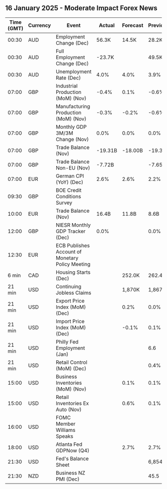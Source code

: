 ## 16 January 2025 - Moderate Impact Forex News

| Time (GMT) | Currency | Event | Actual | Forecast | Previous |
|------|----------|-------|--------|----------|----------|
| 00:30 | AUD | Employment Change (Dec) | 56.3K | 14.5K | 28.2K |
| 00:30 | AUD | Full Employment Change (Dec) | -23.7K |  | 49.5K |
| 00:30 | AUD | Unemployment Rate (Dec) | 4.0% | 4.0% | 3.9% |
| 07:00 | GBP | Industrial Production (MoM) (Nov) | -0.4% | 0.1% | -0.6% |
| 07:00 | GBP | Manufacturing Production (MoM) (Nov) | -0.3% | -0.2% | -0.6% |
| 07:00 | GBP | Monthly GDP 3M/3M Change (Nov) | 0.0% | 0.0% | 0.0% |
| 07:00 | GBP | Trade Balance (Nov) | -19.31B | -18.00B | -19.33B |
| 07:00 | GBP | Trade Balance Non-EU (Nov) | -7.72B |  | -7.65B |
| 07:00 | EUR | German CPI (YoY) (Dec) | 2.6% | 2.6% | 2.2% |
| 09:30 | GBP | BOE Credit Conditions Survey |  |  |  |
| 10:00 | EUR | Trade Balance (Nov) | 16.4B | 11.8B | 8.6B |
| 12:00 | GBP | NIESR Monthly GDP Tracker (Dec) | 0.0% |  | 0.0% |
| 12:30 | EUR | ECB Publishes Account of Monetary Policy Meeting |  |  |  |
| 6 min | CAD | Housing Starts (Dec) |  | 252.0K | 262.4K |
| 21 min | USD | Continuing Jobless Claims |  | 1,870K | 1,867K |
| 21 min | USD | Export Price Index (MoM) (Dec) |  | 0.2% | 0.0% |
| 21 min | USD | Import Price Index (MoM) (Dec) |  | -0.1% | 0.1% |
| 21 min | USD | Philly Fed Employment (Jan) |  |  | 6.6 |
| 21 min | USD | Retail Control (MoM) (Dec) |  |  | 0.4% |
| 15:00 | USD | Business Inventories (MoM) (Nov) |  | 0.1% | 0.1% |
| 15:00 | USD | Retail Inventories Ex Auto (Nov) |  | 0.6% | 0.1% |
| 16:00 | USD | FOMC Member Williams Speaks |  |  |  |
| 18:00 | USD | Atlanta Fed GDPNow (Q4) |  | 2.7% | 2.7% |
| 21:30 | USD | Fed's Balance Sheet |  |  | 6,854B |
| 21:30 | NZD | Business NZ PMI (Dec) |  |  | 45.5 |
